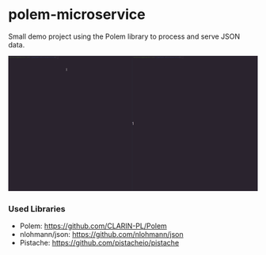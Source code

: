 # polem-microservice
Small demo project using the Polem library to process and serve JSON data.

![Result example](./demo/correct_request.gif)

### Used Libraries
- Polem: https://github.com/CLARIN-PL/Polem  
- nlohmann/json: https://github.com/nlohmann/json  
- Pistache: https://github.com/pistacheio/pistache  
